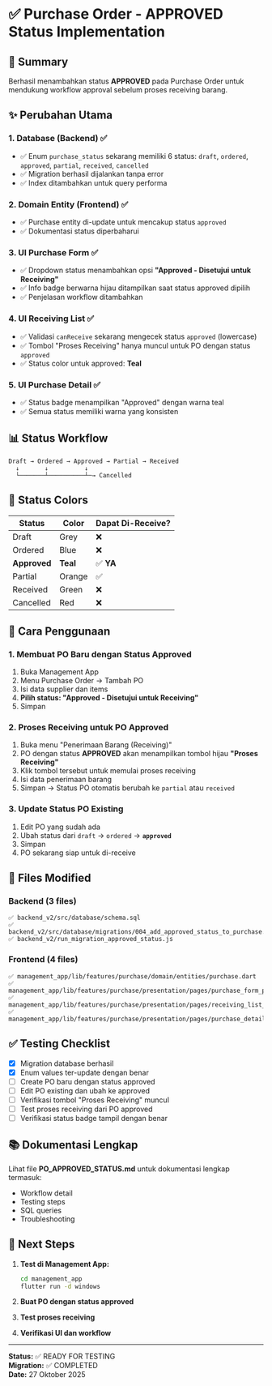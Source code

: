 # ✅ Purchase Order - APPROVED Status Implementation

## 🎯 Summary

Berhasil menambahkan status **APPROVED** pada Purchase Order untuk mendukung workflow approval sebelum proses receiving barang.

## ✨ Perubahan Utama

### 1. Database (Backend) ✅
- ✅ Enum `purchase_status` sekarang memiliki 6 status: `draft`, `ordered`, `approved`, `partial`, `received`, `cancelled`
- ✅ Migration berhasil dijalankan tanpa error
- ✅ Index ditambahkan untuk query performa

### 2. Domain Entity (Frontend) ✅
- ✅ Purchase entity di-update untuk mencakup status `approved`
- ✅ Dokumentasi status diperbaharui

### 3. UI Purchase Form ✅
- ✅ Dropdown status menambahkan opsi **"Approved - Disetujui untuk Receiving"**
- ✅ Info badge berwarna hijau ditampilkan saat status approved dipilih
- ✅ Penjelasan workflow ditambahkan

### 4. UI Receiving List ✅
- ✅ Validasi `canReceive` sekarang mengecek status `approved` (lowercase)
- ✅ Tombol "Proses Receiving" hanya muncul untuk PO dengan status `approved`
- ✅ Status color untuk approved: **Teal**

### 5. UI Purchase Detail ✅
- ✅ Status badge menampilkan "Approved" dengan warna teal
- ✅ Semua status memiliki warna yang konsisten

## 📊 Status Workflow

```
Draft → Ordered → Approved → Partial → Received
  ↓       ↓          ↓          
  └───────┴──────────┴─→ Cancelled
```

## 🎨 Status Colors

| Status | Color | Dapat Di-Receive? |
|--------|-------|-------------------|
| Draft | Grey | ❌ |
| Ordered | Blue | ❌ |
| **Approved** | **Teal** | ✅ **YA** |
| Partial | Orange | ✅ |
| Received | Green | ❌ |
| Cancelled | Red | ❌ |

## 📝 Cara Penggunaan

### 1. Membuat PO Baru dengan Status Approved
1. Buka Management App
2. Menu Purchase Order → Tambah PO
3. Isi data supplier dan items
4. **Pilih status: "Approved - Disetujui untuk Receiving"**
5. Simpan

### 2. Proses Receiving untuk PO Approved
1. Buka menu "Penerimaan Barang (Receiving)"
2. PO dengan status **APPROVED** akan menampilkan tombol hijau **"Proses Receiving"**
3. Klik tombol tersebut untuk memulai proses receiving
4. Isi data penerimaan barang
5. Simpan → Status PO otomatis berubah ke `partial` atau `received`

### 3. Update Status PO Existing
1. Edit PO yang sudah ada
2. Ubah status dari `draft` → `ordered` → **`approved`**
3. Simpan
4. PO sekarang siap untuk di-receive

## 🔧 Files Modified

### Backend (3 files)
```
✅ backend_v2/src/database/schema.sql
✅ backend_v2/src/database/migrations/004_add_approved_status_to_purchase.sql
✅ backend_v2/run_migration_approved_status.js
```

### Frontend (4 files)
```
✅ management_app/lib/features/purchase/domain/entities/purchase.dart
✅ management_app/lib/features/purchase/presentation/pages/purchase_form_page.dart
✅ management_app/lib/features/purchase/presentation/pages/receiving_list_page.dart
✅ management_app/lib/features/purchase/presentation/pages/purchase_detail_page.dart
```

## ✅ Testing Checklist

- [x] Migration database berhasil
- [x] Enum values ter-update dengan benar
- [ ] Create PO baru dengan status approved
- [ ] Edit PO existing dan ubah ke approved
- [ ] Verifikasi tombol "Proses Receiving" muncul
- [ ] Test proses receiving dari PO approved
- [ ] Verifikasi status badge tampil dengan benar

## 📚 Dokumentasi Lengkap

Lihat file **PO_APPROVED_STATUS.md** untuk dokumentasi lengkap termasuk:
- Workflow detail
- Testing steps
- SQL queries
- Troubleshooting

## 🚀 Next Steps

1. **Test di Management App:**
   ```bash
   cd management_app
   flutter run -d windows
   ```

2. **Buat PO dengan status approved**

3. **Test proses receiving**

4. **Verifikasi UI dan workflow**

---

**Status:** ✅ READY FOR TESTING  
**Migration:** ✅ COMPLETED  
**Date:** 27 Oktober 2025

